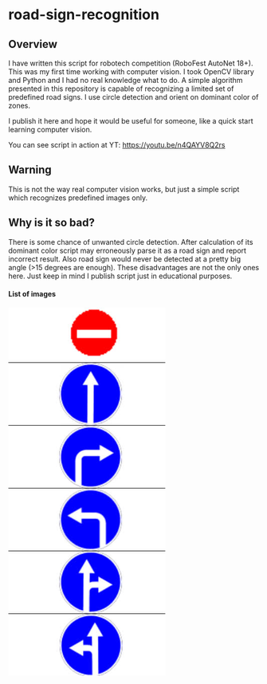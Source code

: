 # road-sign-recognition

## Overview

I have written this script for robotech competition (RoboFest AutoNet 18+).
This was my first time working with computer vision. I took OpenCV library and
Python and I had no real knowledge what to do. A simple algorithm presented in
this repository is capable of recognizing a limited set of predefined road
signs. I use circle detection and orient on dominant color of zones.

I publish it here and hope it would be useful for someone, like a quick start
learning computer vision.

You can see script in action at YT: https://youtu.be/n4QAYV8Q2rs

## Warning

This is not the way real computer vision works, but just a simple script which
recognizes predefined images only.

## Why is it so bad?

There is some chance of unwanted circle detection. After calculation of its
dominant color script may erroneously parse it as a road sign and report
incorrect result. Also road sign would never be detected at a pretty big angle
(>15 degrees are enough). These disadvantages are not the only ones here. Just
keep in mind I publish script just in educational purposes.

#### List of images

![List of images](signs.jpg)
